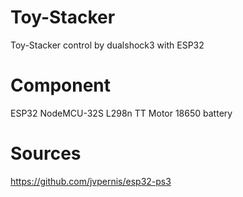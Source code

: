 # Toy-Stacker
Toy-Stacker control by dualshock3 with ESP32

# Component
ESP32 NodeMCU-32S
L298n
TT Motor
18650 battery

# Sources
https://github.com/jvpernis/esp32-ps3
